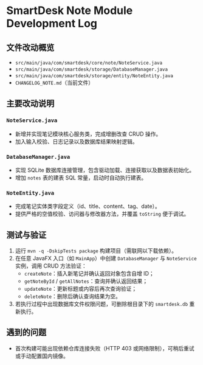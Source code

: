 # SmartDesk Note Module Development Log

## 文件改动概览
- `src/main/java/com/smartdesk/core/note/NoteService.java`
- `src/main/java/com/smartdesk/storage/DatabaseManager.java`
- `src/main/java/com/smartdesk/storage/entity/NoteEntity.java`
- `CHANGELOG_NOTE.md`（当前文件）

## 主要改动说明
### `NoteService.java`
- 新增并实现笔记模块核心服务类，完成增删改查 CRUD 操作。
- 加入输入校验、日志记录以及数据库结果映射逻辑。

### `DatabaseManager.java`
- 实现 SQLite 数据库连接管理，包含驱动加载、连接获取以及数据表初始化。
- 增加 `notes` 表的建表 SQL 常量，启动时自动执行建表。

### `NoteEntity.java`
- 完成笔记实体类字段定义（id、title、content、tag、date）。
- 提供严格的空值校验、访问器与修改器方法，并覆盖 `toString` 便于调试。

## 测试与验证
1. 运行 `mvn -q -DskipTests package` 构建项目（需联网以下载依赖）。
2. 在任意 JavaFX 入口（如 `MainApp`）中创建 `DatabaseManager` 与 `NoteService` 实例，调用 CRUD 方法验证：
   - `createNote`：插入新笔记并确认返回对象包含自增 ID；
   - `getNoteById` / `getAllNotes`：查询并确认返回结果；
   - `updateNote`：更新标题或内容后再次查询验证；
   - `deleteNote`：删除后确认查询结果为空。
3. 若执行过程中出现数据库文件权限问题，可删除根目录下的 `smartdesk.db` 重新执行。

## 遇到的问题
- 首次构建可能出现依赖仓库连接失败（HTTP 403 或网络限制），可稍后重试或手动配置国内镜像。
